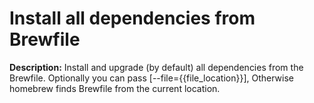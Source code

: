 # Install all dependencies from Brewfile

**Description:** Install and upgrade (by default) all dependencies from the Brewfile. Optionally you can pass [--file={{file_location}}], Otherwise homebrew finds Brewfile from the current location.

